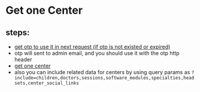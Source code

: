 # Get one Center

## steps:

- [get otp to use it in next request (if otp is not existed or expired)](https://documenter.getpostman.com/view/12318086/2sA3Bt3pg1#7efa3ce6-4e19-4748-ae9f-af03d4e78d74)
- otp will sent to admin email, and you should use it with the otp http header
- [get one center](https://documenter.getpostman.com/view/12318086/2sA3Bt3pg1#93544f56-6459-43df-9f3f-d2f71b80aba2)
- also you can include related data for centers by using query params as `?include=children,doctors,sessions,software_modules,specialties,headsets,center_social_links`
